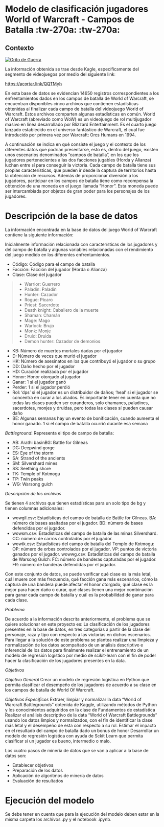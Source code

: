 # Modelo de clasificación jugadores World of Warcraft - Campos de Batalla :tw-270a: :tw-270a:

## Contexto

[![Grito de Guerra](https://static.wikia.nocookie.net/es_wowpedia/images/7/73/Warsong_Gulch_loading_screen.jpg/revision/latest?cb=20120826205908 "Grito de Guerra")](http://https://static.wikia.nocookie.net/es_wowpedia/images/7/73/Warsong_Gulch_loading_screen.jpg/revision/latest?cb=20120826205908 "Grito de Guerra")

La información obtenida se trae desde Kagle, específicamente del segmento de videojuegos por medio del siguiente link:

https://acortar.link/QQTMyh

En esta base de datos se evidencian 14650 registros correspondientes a los enfrentamientos dados en los campos de batalla de World of Warcraft, se encuentran disponibles cinco archivos que contienen estadísticas obtenidas al finalizar cada campo de batalla del videojuego World of Warcraft. Estos archivos comparten algunas estadísticas en común. World of Warcraft (abreviado como WoW) es un videojuego de rol multijugador masivo en línea desarrollado por Blizzard Entertainment. Es el cuarto juego lanzado establecido en el universo fantástico de Warcraft, el cual fue introducido por primera vez por Warcraft: Orcs Humans en 1994. 

A continuación se indica en qué consiste el juego y el contexto de los diferentes datos que podrían presentarse, esto es, dentro del juego, existen unos escenarios denominados ”campos de batalla”, en los que los jugadores pertenecientes a las dos facciones jugables (Horda y Alianza) luchan entre sí para conseguir la victoria. Cada campo de batalla tiene sus propias características, que pueden ir desde la captura de territorios hasta la obtención de recursos. Además de proporcionar diversión a los jugadores, participar en los campos de batalla tiene como recompensa la obtención de una moneda en el juego llamada ”Honor”. Esta moneda puede ser intercambiada por objetos de gran poder para los personajes de los jugadores.



# Descripción de la base de datos

La información encontrada en la base de datos del juego World of Warcraft contiene la siguiente información:

Inicialmente información relacionada con características de los jugadores y del campo de batalla y algunas variables relacionadas con el rendimiento del juego medido en los diferentes enfrentamientos.

* Código: Código para el campo de batalla
* Facción: Facción del jugador (Horda o Alianza)
* Clase: Clase del jugador 
>* Warrior: Guerrero
>* Paladin: Paladín
>* Hunter: Cazador
>* Rogue: Pícaro
>* Priest: Sacerdote
>* Death knight: Caballero de la muerte
>* Shaman: Chamán
>* Mage: Mago
>* Warlock: Brujo
>* Monk: Monje
>* Druid: Druida
>* Demon hunter: Cazador de demonios

* KB: Número de muertes mortales dadas por el jugador
* D: Número de veces que murió el jugador
* HK: Número de asesinatos en los que contribuyó el jugador o su grupo
* DD: Daño hecho por el jugador
* HD: Curación realizada por el jugador
* Honor: Honor otorgado al jugador
* Ganar: 1 si el jugador ganó
* Perder: 1 si el jugador perdió
* Rol: ‘dps’ si el jugador es un distribuidor de daños; ‘heal’ si el jugador se concentra en curar a los aliados. Es importante tener en cuenta que no todas las clases pueden ser curanderos, solo chamanes, paladines, sacerdotes, monjes y druidas, pero todas las clases sí pueden causar daño
* BE: Algunas semanas hay un evento de bonificación, cuando aumenta el honor ganado. 1 si el campo de batalla ocurrió durante esa semana

*Battleground*: Representa el tipo de campo de batalla:

* AB: Arathi basinBG: Battle for Gilneas
* DG: Deepwind gorge
* ES: Eye of the storm
* SA: Strand of the ancients
* SM: Silvershard mines
* SS: Seething shore
* TK: Temple of Kotmogu
* TP: Twin peaks
* WG: Warsong gulch

*Descripción de los archivos*

Se tienen 4 archivos que tienen estadísticas para un solo tipo de bg y tienen columnas adicionales:
* wowgil.csv: Estadísticas del campo de batalla de Battle for Gilneas. BA: número de bases asaltadas por el jugador. BD: número de bases defendidas por el jugador.
* wowsm.csv: Estadísticas del campo de batalla de las minas Silvershard. CC: número de carros controlados por el jugador.
* wowtk.csv: Estadísticas del campo de batalla del Templo de Kotmogu: OP: número de orbes controlados por el jugador. VP: puntos de victoria ganados por el jugador.
wowwg.csv: Estadísticas del campo de batalla de Warsong Gulch: FC: número de banderas capturadas por el jugador. FR: número de banderas defendidas por el jugador.

Con este conjunto de datos, se puede verificar qué clase es la más letal, cuál muere con más frecuencia, qué facción gana más escenarios, cómo la captura de una bandera puede afectar el honor otorgado, qué clase es la mejor para hacer daño o curar, qué clases tienen una mejor combinación para ganar cada campo de batalla y cuál es la probabilidad de ganar para cada clase.

*Problema*

De acuerdo a la información descrita anteriormente, el problema que se quiere solucionar en este proyecto es: La clasificación de los jugadores presentes en la base de datos, en tres categorías a partir de la clase del personaje, raza y tipo con respecto a las victorias en dichos escenarios. Para llegar a la solución de este problema se plantea realizar una limpieza y normalización de los datos acompañado de un análisis descriptivo e inferencial de los datos para finalmente realizar el entrenamiento de un modelo de regresión logístico por medio de scikit-learn con el fin de poder hacer la clasificación de los jugadores presentes en la data. 

*Objetivos*

*Objetivo General*
Crear un modelo de regresión logística en Python que permita clasificar el desempeño de los jugadores de acuerdo a su clase en los campos de batalla de World Of Warcraft.

*Objetivos Específicos*
Extraer, limpiar y  normalizar la data “World of Warcraft Battlegrounds” obtenida de Kaggle, utilizando métodos de Python y los conocimientos adquiridos en la clase de Fundamentos de estadística
Realizar el análisis descriptivo de la data “World of Warcraft Battlegrounds” usando los datos limpios y normalizados, con el fin de identificar la clase más letal y el desempeño de esta con respecto a su rol.
Estimar el impacto en el resultado del campo de batalla dado un bonus de honor
Desarrollar un modelo de regresión logística con ayuda de Sckit Learn que permita clasificar si un jugador es bueno, intermedio o malo.

Los cuatro pasos de minería de datos que se van a aplicar a la base de datos son:
* Establecer objetivos
* Preparación de los datos
* Aplicación de algoritmos de minería de datos
* Evaluación de resultados

# Ejecución del modelo

Se debe tener en cuenta que para la ejecución del modelo deben estar en la misma carpeta los archivos .py y el notebook .ipynb.
